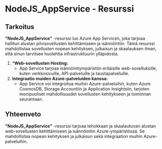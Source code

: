 # NodeJS_AppService - Resurssi

## Tarkoitus
**"NodeJS_AppService"** -resurssi luo Azure App Servicen, joka tarjoaa hallitun alustan pilvisovellusten kehittämiseen ja isännöintiin. Tämä resurssi mahdollistaa sovellusten nopean kehityksen, julkaisun ja skaalauksen ilman, että sinun tarvitsee huolehtia infrastruktuurin ylläpidosta.

1. ***Web-sovellusten Hosting:**
    * App Service tarjoaa isännöintiympäristön erilaisille web-sovelluksille, kuten verkkosivuille, API-palveluille ja taustapalveluille.
2. **Integraatio muiden Azure-palveluiden kanssa:**
    * App Service voi integroitua muihin Azure-palveluihin, kuten Azure CosmosDB, Storage Accountiin ja Application Insightsiin, tarjoten monipuoliset mahdollisuudet sovellusten kehitykseen ja toiminnan seurantaan.

## Yhteenveto
**"NodeJS_AppService"** -resurssi tarjoaa tehokkaan ja skaalautuvan alustan web-sovellusten kehittämiseen ja isännöintiin Azure-ympäristössä. Se mahdollistaa nopean kehityksen ja julkaisun sekä integraation muihin Azure-palveluihin.
